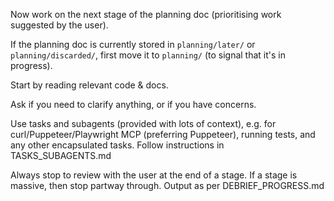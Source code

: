 Now work on the next stage of the planning doc (prioritising work suggested by the user).

If the planning doc is currently stored in `planning/later/` or `planning/discarded/`, first move it to `planning/` (to signal that it's in progress).

Start by reading relevant code & docs.

Ask if you need to clarify anything, or if you have concerns.

Use tasks and subagents (provided with lots of context), e.g. for curl/Puppeteer/Playwright MCP (preferring Puppeteer), running tests, and any other encapsulated tasks. Follow instructions in TASKS_SUBAGENTS.md

Always stop to review with the user at the end of a stage. If a stage is massive, then stop partway through. Output as per DEBRIEF_PROGRESS.md